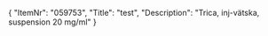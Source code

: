 {
  "ItemNr": "059753",
  "Title": "test",
  "Description": "Trica, inj-vätska, suspension 20 mg/ml"
}